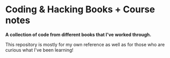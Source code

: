 # Coding & Hacking Books + Course notes
**A collection of code from different books that I've worked through.**

This repository is mostly for my own reference as well as for those who are curious what I've been learning!
